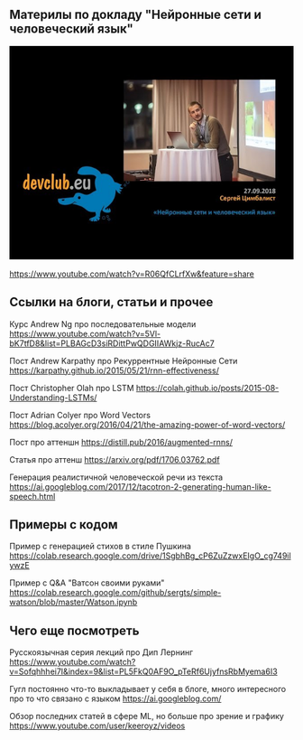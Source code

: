 ## Материлы по докладу "Нейронные сети и человеческий язык"

![alt text](sddefault.jpg "Thumbnail")


https://www.youtube.com/watch?v=R06QfCLrfXw&feature=share


## Ссылки на блоги, статьи и прочее

Курс Andrew Ng про последовательные модели 
https://www.youtube.com/watch?v=5Vl-bK7tfD8&list=PLBAGcD3siRDittPwQDGIIAWkjz-RucAc7

Пост Andrew Karpathy про Рекуррентные Нейронные Сети
https://karpathy.github.io/2015/05/21/rnn-effectiveness/

Пост Christopher Olah про LSTM https://colah.github.io/posts/2015-08-Understanding-LSTMs/

Пост Adrian Colyer про Word Vectors https://blog.acolyer.org/2016/04/21/the-amazing-power-of-word-vectors/

Пост про аттеншн https://distill.pub/2016/augmented-rnns/

Статья про аттенш https://arxiv.org/pdf/1706.03762.pdf

Генерация реалистичной человеческой речи из текста
https://ai.googleblog.com/2017/12/tacotron-2-generating-human-like-speech.html

## Примеры с кодом

Пример с генерацией стихов в стиле Пушкина
https://colab.research.google.com/drive/1SgbhBg_cP6ZuZzwxEIgO_cg749ilywzE


Пример с Q&A "Ватсон своими руками"
https://colab.research.google.com/github/sergts/simple-watson/blob/master/Watson.ipynb

## Чего еще посмотреть
Русскоязычная серия лекций про Дип Лернинг
https://www.youtube.com/watch?v=Sofqhhhei7I&index=9&list=PL5FkQ0AF9O_pTeRf6UjyfnsRbMyema6I3

Гугл постоянно что-то выкладывает у себя в блоге, много интересного про то что связано с языком
https://ai.googleblog.com/

Обзор последних статей в сфере ML, но больше про зрение и графику
https://www.youtube.com/user/keeroyz/videos
